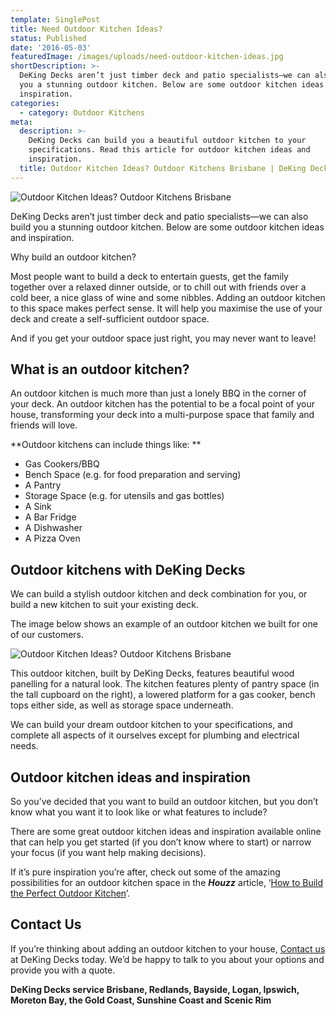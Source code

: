 ```yaml
---
template: SinglePost
title: Need Outdoor Kitchen Ideas?
status: Published
date: '2016-05-03'
featuredImage: /images/uploads/need-outdoor-kitchen-ideas.jpg
shortDescription: >-
  DeKing Decks aren’t just timber deck and patio specialists—we can also build
  you a stunning outdoor kitchen. Below are some outdoor kitchen ideas and
  inspiration.
categories:
  - category: Outdoor Kitchens
meta:
  description: >-
    DeKing Decks can build you a beautiful outdoor kitchen to your
    specifications. Read this article for outdoor kitchen ideas and
    inspiration. 
  title: Outdoor Kitchen Ideas? Outdoor Kitchens Brisbane | DeKing Decks
---
```

![Outdoor Kitchen Ideas? Outdoor Kitchens Brisbane](/images/uploads/need-outdoor-kitchen-ideas-1.jpg)

DeKing Decks aren’t just timber deck and patio specialists—we can also build you a stunning outdoor kitchen. Below are some outdoor kitchen ideas and inspiration.

Why build an outdoor kitchen?

Most people want to build a deck to entertain guests, get the family together over a relaxed dinner outside, or to chill out with friends over a cold beer, a nice glass of wine and some nibbles. Adding an outdoor kitchen to this space makes perfect sense. It will help you maximise the use of your deck and create a self-sufficient outdoor space.

And if you get your outdoor space just right, you may never want to leave!

## What is an outdoor kitchen?

An outdoor kitchen is much more than just a lonely BBQ in the corner of your deck. An outdoor kitchen has the potential to be a focal point of your house, transforming your deck into a multi-purpose space that family and friends will love.

**Outdoor kitchens can include things like:
**

* Gas Cookers/BBQ
* Bench Space (e.g. for food preparation and serving)
* A Pantry
* Storage Space (e.g. for utensils and gas bottles)
* A Sink
* A Bar Fridge
* A Dishwasher
* A Pizza Oven

## Outdoor kitchens with DeKing Decks

We can build a stylish outdoor kitchen and deck combination for you, or build a new kitchen to suit your existing deck.

The image below shows an example of an outdoor kitchen we built for one of our customers.

![Outdoor Kitchen Ideas? Outdoor Kitchens Brisbane](/images/uploads/need-outdoor-kitchen-ideas.jpg)

This outdoor kitchen, built by DeKing Decks, features beautiful wood panelling for a natural look. The kitchen features plenty of pantry space (in the tall cupboard on the right), a lowered platform for a gas cooker, bench tops either side, as well as storage space underneath.

We can build your dream outdoor kitchen to your specifications, and complete all aspects of it ourselves except for plumbing and electrical needs.

## Outdoor kitchen ideas and inspiration

So you’ve decided that you want to build an outdoor kitchen, but you don’t know what you want it to look like or what features to include?

There are some great outdoor kitchen ideas and inspiration available online that can help you get started (if you don’t know where to start) or narrow your focus (if you want help making decisions).

If it’s pure inspiration you’re after, check out some of the amazing possibilities for an outdoor kitchen space in the _**Houzz**_ article, ‘[How to Build the Perfect Outdoor Kitchen](https://www.houzz.com/magazine/how-to-build-the-perfect-outdoor-kitchen-stsetivw-vs~64023153?vm=thumbs)’.

## Contact Us

If you’re thinking about adding an outdoor kitchen to your house, [Contact us](https://www.dekingdecks.com.au/contact/) at DeKing Decks today. We’d be happy to talk to you about your options and provide you with a quote.

**DeKing Decks service Brisbane, Redlands, Bayside, Logan, Ipswich, Moreton Bay, the Gold Coast, Sunshine Coast and Scenic Rim**
